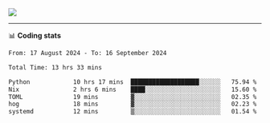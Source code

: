 <picture>
  <source
  srcset="https://github-readme-stats.vercel.app/api?username=sant0s12&show_icons=true&theme=dark"
  media="(prefers-color-scheme: dark)"
  />
  <source
  srcset="https://github-readme-stats.vercel.app/api?username=sant0s12&show_icons=true"
  media="(prefers-color-scheme: light)"
  />
  <img src="https://github-readme-stats.vercel.app/api?username=sant0s12&show_icons=true" />
</picture>

---

📊 **Coding stats**

<!--START_SECTION:waka-->

```txt
From: 17 August 2024 - To: 16 September 2024

Total Time: 13 hrs 33 mins

Python            10 hrs 17 mins  ███████████████████░░░░░░   75.94 %
Nix               2 hrs 6 mins    ████░░░░░░░░░░░░░░░░░░░░░   15.60 %
TOML              19 mins         ▓░░░░░░░░░░░░░░░░░░░░░░░░   02.35 %
hog               18 mins         ▓░░░░░░░░░░░░░░░░░░░░░░░░   02.23 %
systemd           12 mins         ▒░░░░░░░░░░░░░░░░░░░░░░░░   01.54 %
```

<!--END_SECTION:waka-->
